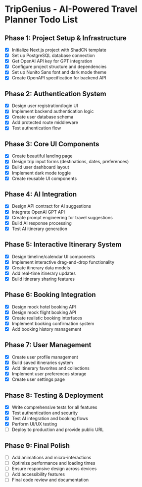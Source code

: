 # TripGenius - AI-Powered Travel Planner Todo List

## Phase 1: Project Setup & Infrastructure
- [x] Initialize Next.js project with ShadCN template
- [x] Set up PostgreSQL database connection
- [x] Get OpenAI API key for GPT integration
- [x] Configure project structure and dependencies
- [x] Set up Nunito Sans font and dark mode theme
- [x] Create OpenAPI specification for backend API

## Phase 2: Authentication System
- [x] Design user registration/login UI
- [x] Implement backend authentication logic
- [x] Create user database schema
- [x] Add protected route middleware
- [x] Test authentication flow

## Phase 3: Core UI Components
- [x] Create beautiful landing page
- [x] Design trip input forms (destinations, dates, preferences)
- [x] Build user dashboard layout
- [x] Implement dark mode toggle
- [x] Create reusable UI components

## Phase 4: AI Integration
- [x] Design API contract for AI suggestions
- [x] Integrate OpenAI GPT API
- [x] Create prompt engineering for travel suggestions
- [x] Build AI response processing
- [x] Test AI itinerary generation

## Phase 5: Interactive Itinerary System
- [x] Design timeline/calendar UI components
- [x] Implement interactive drag-and-drop functionality
- [x] Create itinerary data models
- [x] Add real-time itinerary updates
- [x] Build itinerary sharing features

## Phase 6: Booking Integration
- [x] Design mock hotel booking API
- [x] Design mock flight booking API
- [x] Create realistic booking interfaces
- [x] Implement booking confirmation system
- [x] Add booking history management

## Phase 7: User Management
- [x] Create user profile management
- [x] Build saved itineraries system
- [x] Add itinerary favorites and collections
- [x] Implement user preferences storage
- [x] Create user settings page

## Phase 8: Testing & Deployment
- [x] Write comprehensive tests for all features
- [x] Test authentication and security
- [x] Test AI integration and booking flows
- [x] Perform UI/UX testing
- [ ] Deploy to production and provide public URL

## Phase 9: Final Polish
- [ ] Add animations and micro-interactions
- [ ] Optimize performance and loading times
- [ ] Ensure responsive design across devices
- [ ] Add accessibility features
- [ ] Final code review and documentation